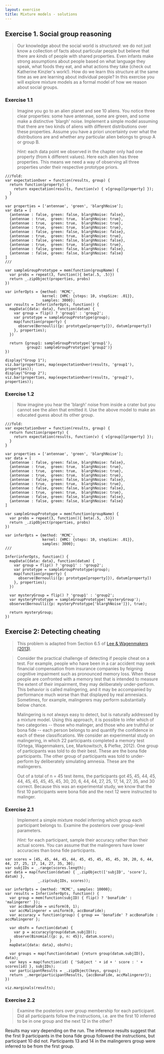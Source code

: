 ```yaml
---
layout: exercise
title: Mixture models - solutions
---
```


## Exercise 1. Social group reasoning

> Our knowledge about the social world is *structured*: we do not just know a collection of facts about particular people but believe that there are *kinds* of people with shared properties.
> Even infants make strong assumptions about people based on what language they speak, what foods they eat, and what actions they take (check out Katherine Kinzler's work!).
> How do we learn this structure at the same time as we are learning about individual people?
> In this exercise you will explore mixture models as a formal model of how we reason about social groups.


### Exercise 1.1

> Imagine you go to an alien planet and see 10 aliens.
> You notice three clear properties: some have antennae, some are green, and some make a distinctive 'blargh' noise.
> Implement a simple model assuming that there are two kinds of aliens with different distributions over these properties.
> Assume you have a priori uncertainty over what the distributions are and whether any particular alien belongs to group A or group B.
>
> *Hint:* each data point we observed in the chapter only had one property (from k different values). Here each alien has three properties.
> This means we need a way of observing all three properties under their respective prototype priors.


~~~~
///fold:
var expectationOver = function(results, group) {
  return function(property) {
    return expectation(results, function(v) { v[group][property] });
  }
}

var properties = ['antennae', 'green', 'blarghNoise'];
var data = [
  {antennae : false, green: false, blarghNoise: false},
  {antennae : true,  green: true,  blarghNoise: true},
  {antennae : true,  green: true,  blarghNoise: true},
  {antennae : true,  green: true,  blarghNoise: true},
  {antennae : false, green: false, blarghNoise: false},
  {antennae : true,  green: true,  blarghNoise: true},
  {antennae : false, green: false, blarghNoise: false},
  {antennae : true,  green: true,  blarghNoise: true},
  {antennae : false, green: false, blarghNoise: false},
  {antennae : false, green: false, blarghNoise: false}
]
///

var sampleGroupPrototype = mem(function(groupName) {
  var probs = repeat(3, function(){ beta(.5, .5)})
  return _.zipObject(properties, probs)
})

var inferOpts = {method: 'MCMC',
                 kernel: {HMC: {steps: 10, stepSize: .01}},
                 samples: 3000};
var results = Infer(inferOpts, function() {
  mapData({data: data}, function(datum) {
    var group = flip() ? 'group1' : 'group2';
    var prototype = sampleGroupPrototype(group);
    map(function(property) {
      observe(Bernoulli({p: prototype[property]}), datum[property])
    }, properties);
  })
  
  return {group1: sampleGroupPrototype('group1'), 
          group2: sampleGroupPrototype('group2')}
})

display("Group 1");
viz.bar(properties, map(expectationOver(results, 'group1'), properties));
display("Group 2");
viz.bar(properties, map(expectationOver(results, 'group2'), properties));
~~~~


### Exercise 1.2

> Now imagine you hear the 'blargh' noise from inside a crater but you cannot see the alien that emitted it.
> Use the above model to make an educated guess about its other group.

~~~~
///fold:
var expectationOver = function(results, group) {
  return function(property) {
    return expectation(results, function(v) { v[group][property] });
  }
}

var properties = ['antennae', 'green', 'blarghNoise'];
var data = [
  {antennae : false, green: false, blarghNoise: false},
  {antennae : true,  green: true,  blarghNoise: true},
  {antennae : true,  green: true,  blarghNoise: true},
  {antennae : true,  green: true,  blarghNoise: true},
  {antennae : false, green: false, blarghNoise: false},
  {antennae : true,  green: true,  blarghNoise: true},
  {antennae : false, green: false, blarghNoise: false},
  {antennae : true,  green: true,  blarghNoise: true},
  {antennae : false, green: false, blarghNoise: false},
  {antennae : false, green: false, blarghNoise: false}
]

var sampleGroupPrototype = mem(function(groupName) {
  var probs = repeat(3, function(){ beta(.5, .5)})
  return _.zipObject(properties, probs)
})

var inferOpts = {method: 'MCMC',
                 kernel: {HMC: {steps: 10, stepSize: .01}},
                 samples: 3000};
///

Infer(inferOpts, function() {
  mapData({data: data}, function(datum) {
    var group = flip() ? 'group1' : 'group2';
    var prototype = sampleGroupPrototype(group);
    map(function(property) {
      observe(Bernoulli({p: prototype[property]}), datum[property])
    }, properties);
  })
  
  var mysteryGroup = flip() ? 'group1' : 'group2';
  var mysteryPrototype = sampleGroupPrototype('mysteryGroup');
  observe(Bernoulli({p: mysteryPrototype['blarghNoise']}), true);
  
  return mysteryGroup;
})
~~~~


## Exercise 2: Detecting cheating

> This problem is adapted from Section 6.5 of [Lee \& Wagenmakers (2013)](https://faculty.washington.edu/jmiyamot/p548/leemd%20bayesian%20cog%20modeling%20-%20practical%20crs.pdf).

> Consider the practical challenge of detecting if people cheat on a test.
> For example, people who have been in a car accident may seek financial compensation from insurance companies by feigning cognitive impairment such as pronounced memory loss.
> When these people are confronted with a memory test that is intended to measure the extent of their impairment, they may deliberately under-perform.
> This behavior is called malingering, and it may be accompanied by performance much worse than that displayed by real amnesiacs.
> Sometimes, for example, malingerers may perform substantially below chance.
>
> Malingering is not always easy to detect, but is naturally addressed by a mixture model.
> Using this approach, it is possible to infer which of two categories -- those who malinger, and those who are truthful or bona fide -- each person belongs to and quantify the confidence in each of these classifications.
> We consider an experimental study on malingering, in which 22 participants completed a memory test (Ortega, Wagenmakers, Lee, Markowitsch, & Piefke, 2012).
> One group of participants was told to do their best.
> These are the bona fide participants.
> The other group of participants was told to under-perform by deliberately simulating amnesia.
> These are the malingerers.
>
> Out of a total of n = 45 test items, the participants got 45, 45, 44, 45, 44, 45, 45, 45, 45, 45, 30, 20, 6, 44, 44, 27, 25, 17, 14, 27, 35, and 30 correct.
> Because this was an experimental study, we know that the first 10 participants were bona fide and the next 12 were instructed to malinger.


### Exercise 2.1

> Implement a simple mixture model inferring which group each participant belongs to.
> Examine the posteriors over group-level parameters.
>
> *Hint:* for each participant, sample their accuracy rather than their actual scores.
> You can assume that the malingerers have lower accuracies than bona fide participants.

~~~~
var scores = [45, 45, 44, 45, 44, 45, 45, 45, 45, 45, 30, 20, 6, 44, 44, 27, 25, 17, 14, 27, 35, 30];
var subjIDs = _.range(scores.length);
var data = map(function(datum) { _.zipObject(['subjID', 'score'], datum) },
               _.zip(subjIDs, scores));

var inferOpts = {method: 'MCMC', samples: 10000};
var results = Infer(inferOpts, function() {
  var group = mem(function(subjID) { flip() ? 'bonafide' : 'malingerer' });
  var accBonaFide = uniform(0, 1);
  var accMalingerer = uniform(0, accBonaFide);
  var accuracy = function(group) { group == 'bonafide' ? accBonaFide : accMalingerer };
  
  var obsFn = function(datum) {
    var p = accuracy(group(datum.subjID));
    observe(Binomial({p: p, n: 45}), datum.score);
  }
  mapData({data: data}, obsFn);

  var groups = map(function(datum) {return group(datum.subjID)}, data);
  var keys = map(function(id) { 'Subject ' + id + ' score : ' + scores[id] }, subjIDs);
  var participantResults = _.zipObject(keys, groups);
  return _.merge(participantResults, {accBonaFide, accMalingerer});
})

viz.marginals(results);
~~~~


### Exercise 2.2

> Examine the posteriors over group membership for each participant.
> Did all participants follow the instructions, i.e. are the first 10 inferred to be in one group and the next 12 in the other?

Results may vary depending on the run.
The inference results suggest that the first 9 participants in the bona fide group followed the instructions,
but participant 10 did not.
Participants 13 and 14 in the malingerers group were inferred to be from the first group.

